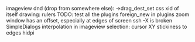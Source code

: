 imageview
dnd (drop from somewhere else): ->drag_dest_set
css
xid of itself
drawing: rulers
TODO: test all the plugins
foreign_new in plugins
zoom window has an offset, especially at edges of screen
ssh -X is broken
SimpleDialogs
interpolation in imageview
selection: cursor XY stickiness to edges
hidpi
